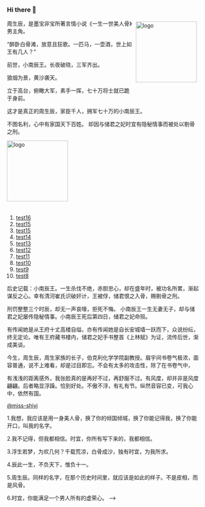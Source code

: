 ### Hi there 👋


<img src="https://github-readme-stats.vercel.app/api?username=mr-zhoushengchen&show_icons=true" alt="logo" height="160" align="right" style="margin: 5px; margin-bottom: 20px;" />

周生辰，是墨宝非宝所著言情小说《一生一世美人骨》男主角。

“醉卧白骨滩，放意且狂歌。一匹马，一壶酒，世上如王有几人？”

前世，小南辰王。长夜破晓，三军齐出。

狼烟为景，黄沙袭天。

立于高台，俯瞰大军，素手一挥，七十万将士就已跪于身前。

这才是真正的周生辰，家臣千人，拥军七十万的小南辰王。

不图名利，心中有家国天下百姓。
却因与储君之妃时宜有隐秘情事而被处以剔骨之刑。

<img src="https://github-profile-trophy.vercel.app/?username=mr-zhoushengchen&theme=flat&column=7" alt="logo" height="160" align="center" style="margin: auto; margin-bottom: 20px;" />

<!-- issueTable -->

1. [test16](https://github.com/mr-zhoushengchen/mr-zhoushengchen/issues/16) 
2. [test15](https://github.com/mr-zhoushengchen/mr-zhoushengchen/issues/15) 
3. [test15](https://github.com/mr-zhoushengchen/mr-zhoushengchen/issues/14) 
4. [test14](https://github.com/mr-zhoushengchen/mr-zhoushengchen/issues/13) 
5. [test13](https://github.com/mr-zhoushengchen/mr-zhoushengchen/issues/12) 
6. [test12](https://github.com/mr-zhoushengchen/mr-zhoushengchen/issues/11) 
7. [test11](https://github.com/mr-zhoushengchen/mr-zhoushengchen/issues/10) 
8. [test10](https://github.com/mr-zhoushengchen/mr-zhoushengchen/issues/9) 
9. [test9](https://github.com/mr-zhoushengchen/mr-zhoushengchen/issues/8) 
10. [test8](https://github.com/mr-zhoushengchen/mr-zhoushengchen/issues/7) 
<!-- issueTable -->

后史记载：小南辰王。一生杀伐不绝，赤胆忠心，却在盛年时，被功名所累，渐起谋反之心。幸有清河崔氏识破奸计，王被俘，储君恨之入骨，赐剔骨之刑。 

刑罚整整三个时辰，却无一声哀嚎，拒死不悔。 小南辰王一生无妻无子，却与储君之妃屡传隐秘情事。小南辰王死后第四日，储君之妃命殒。

有传闻她是从王府十丈高楼自缢，亦有传闻她是自长安城墙一跃而下，众说纷纭，终无定论。唯有王府藏书楼内，储君之妃手书整首《上林赋》为证，流传后世，渐成美谈。

今生，周生辰，周生家族的长子，伯克利化学学院副教授。眉宇间书卷气极浓，面容普通，说不上难看，却是过目即忘。不会有太多的攻击性，除了在书卷气中，

有浅浅的距离感外，我张脸真的是再好不过，再舒服不过。有风度，却并非是风度翩翩。后者略显浮躁。恰到好处。不傲不浮，有礼有节。纵然音容已变，可我心中，依然有国。

[@miss-shiyi](https://github.com/miss-shiyi)

1.我想，我应该是用一身美人骨，换了你的倾国倾城，换了你能记得我，换了你能开口，叫我的名字。

2.我不记得，但我都相信。时宜，你所有写下来的，我都相信。

3.浮生若梦，为欢几何？千载荒凉，白骨成沙，独有时宜，为我所求。

4.辰此一生，不负天下，惟负十一。

5.周生辰。同样的名字，在那个历史时间里，就应该是如此的样子。不是皮相，而是风骨。

6.时宜，你能满足一个男人所有的虚荣心。
-->
